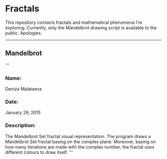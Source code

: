 # Fractals
This repository contains fractals and mathematical phenomena I'm exploring.
Currently, only the Mandelbrot drawing script is available to the public.
Apologies.

----
## Mandelbrot
'''
### Name: 
Deniza Malataeva
### Date: 
January 29, 2015
### Description: 
The Mandelbrot Set fractal visual representation.
The program draws a Mandelbrot Set fractal basing on the complex plane.
Moreover, basing on how many iterations are made with the complex number, the fractal uses
different colours to draw itself.
'''
